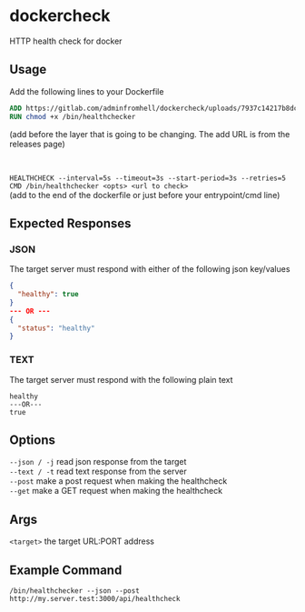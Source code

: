 # dockercheck

HTTP health check for docker

## Usage
Add the following lines to your Dockerfile  
```Dockerfile
ADD https://gitlab.com/adminfromhell/dockercheck/uploads/7937c14217b8dcd9be44b55c9d0b0833/healtchecker-[os]-[arch] /bin/healthchecker
RUN chmod +x /bin/healthchecker
```
(add before the layer that is going to be changing. The add URL is from the releases page)  
  
<br>

`HEALTHCHECK --interval=5s --timeout=3s --start-period=3s --retries=5 CMD /bin/healthchecker <opts> <url to check>`  
(add to the end of the dockerfile or just before your entrypoint/cmd line)  

## Expected Responses
### JSON 
The target server must respond with either of the following json key/values  
```JSON
{
  "healthy": true
}
--- OR ---
{
  "status": "healthy"
}
```
### TEXT
The target server must respond with the following plain text
```TEXT
healthy
---OR---
true
```

## Options
`--json / -j` read json response from the target  
`--text / -t` read text response from the server  
`--post` make a post request when making the healthcheck  
`--get` make a GET request when making the healthcheck  

## Args
`<target>` the target URL:PORT address  

## Example Command
`/bin/healthchecker --json --post http://my.server.test:3000/api/healthcheck`  